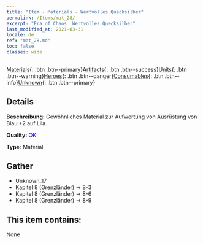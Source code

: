 ```yaml
---
title: "Item - Materials - Wertvolles Quecksilber"
permalink: /Items/mat_28/
excerpt: "Era of Chaos  Wertvolles Quecksilber"
last_modified_at: 2021-03-31
locale: de
ref: "mat_28.md"
toc: false
classes: wide
---
```

 [Materials](/de/Items/){: .btn .btn--primary}[Artifacts](/de/Items/Artifacts/){: .btn .btn--success}[Units](/de/Items/Units/){: .btn .btn--warning}[Heroes](/de/Items/Heroes/){: .btn .btn--danger}[Consumables](/de/Items/Consumables/){: .btn .btn--info}[Unknown](/de/Items/Unknown/){: .btn .btn--primary}

## Details
 **Beschreibung:** Gewöhnliches Material zur Aufwertung von Ausrüstung von Blau +2 auf Lila.

 **Quality:** <span style="color: #0000CD">OK</span>

 **Type:** Material

## Gather

*    Unknown_17 
*    Kapitel 8 (Grenzländer) -> 8-3 
*    Kapitel 8 (Grenzländer) -> 8-6 
*    Kapitel 8 (Grenzländer) -> 8-9 

## This item contains:

  None

